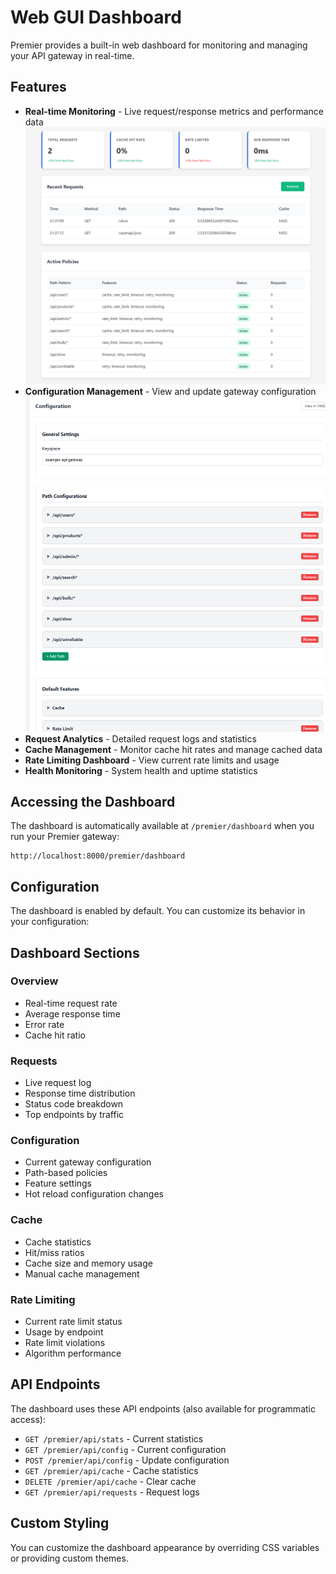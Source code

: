 # Web GUI Dashboard

Premier provides a built-in web dashboard for monitoring and managing your API gateway in real-time.






## Features

- **Real-time Monitoring** - Live request/response metrics and performance data
![stats](/docs/images/dashboard_stats.png)
- **Configuration Management** - View and update gateway configuration
![config](/docs/images/dashboard_config.png)
- **Request Analytics** - Detailed request logs and statistics
- **Cache Management** - Monitor cache hit rates and manage cached data
- **Rate Limiting Dashboard** - View current rate limits and usage
- **Health Monitoring** - System health and uptime statistics

## Accessing the Dashboard

The dashboard is automatically available at `/premier/dashboard` when you run your Premier gateway:

```
http://localhost:8000/premier/dashboard
```

## Configuration

The dashboard is enabled by default. You can customize its behavior in your configuration:
<!-- 
```yaml
premier:
  dashboard:
    enabled: true
    path: "/premier/dashboard"
    auth:
      enabled: false  # Set to true for authentication
      username: "admin"
      password: "secret"
``` -->

## Dashboard Sections

### Overview
- Real-time request rate
- Average response time
- Error rate
- Cache hit ratio

### Requests
- Live request log
- Response time distribution
- Status code breakdown
- Top endpoints by traffic

### Configuration
- Current gateway configuration
- Path-based policies
- Feature settings
- Hot reload configuration changes

### Cache
- Cache statistics
- Hit/miss ratios
- Cache size and memory usage
- Manual cache management

### Rate Limiting
- Current rate limit status
- Usage by endpoint
- Rate limit violations
- Algorithm performance

<!-- ## Security

For production deployments, enable authentication:

```yaml
premier:
  dashboard:
    auth:
      enabled: true
      username: "your-username"
      password: "your-secure-password"
``` -->

## API Endpoints

The dashboard uses these API endpoints (also available for programmatic access):

- `GET /premier/api/stats` - Current statistics
- `GET /premier/api/config` - Current configuration
- `POST /premier/api/config` - Update configuration
- `GET /premier/api/cache` - Cache statistics
- `DELETE /premier/api/cache` - Clear cache
- `GET /premier/api/requests` - Request logs

## Custom Styling

You can customize the dashboard appearance by overriding CSS variables or providing custom themes.